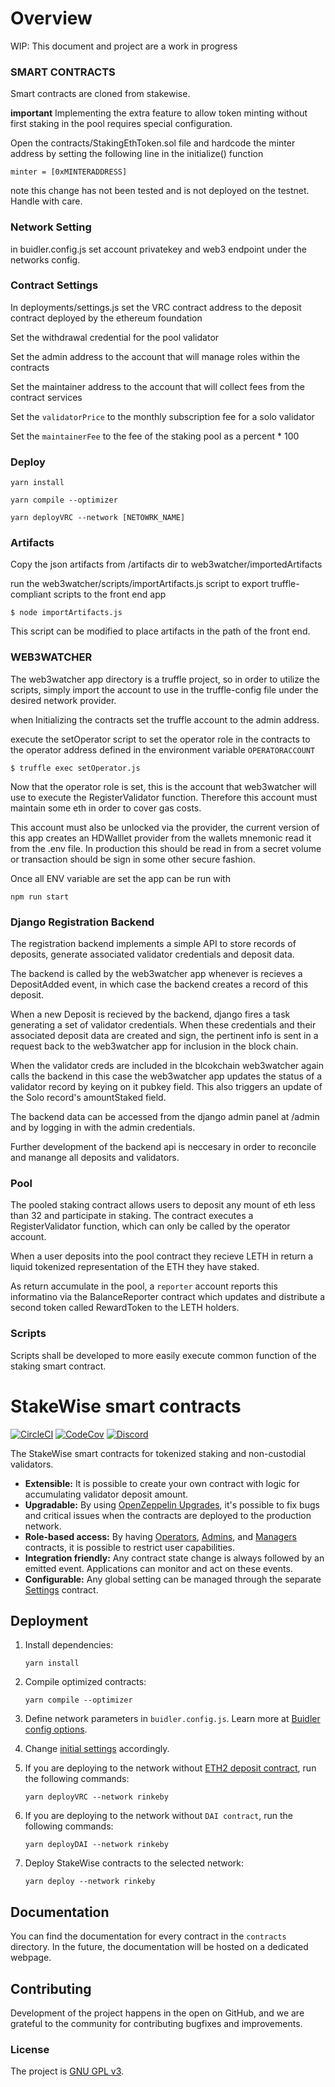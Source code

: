 Overview
================

WIP: This document and project are a work in progress

### SMART CONTRACTS ###

Smart contracts are cloned from stakewise.

**important** Implementing the extra feature to allow token minting without first staking in the pool requires special configuration. 

Open the contracts/StakingEthToken.sol file and hardcode the minter address by setting the following line in the initialize() function

`minter = [0xMINTERADDRESS]`

note this change has not been tested and is not deployed on the testnet. Handle with care. 

### Network Setting ###

in buidler.config.js set account privatekey and web3 endpoint under the networks config.

### Contract Settings ###

In deployments/settings.js set the VRC contract address to the deposit contract deployed by the ethereum foundation

Set the withdrawal credential for the pool validator

Set the admin address to the account that will manage roles within the contracts

Set the maintainer address to the account that will collect fees from the contract services

Set the `validatorPrice` to the monthly subscription fee for a solo validator

Set the `maintainerFee` to the fee of the staking pool as a percent * 100

### Deploy ###

`yarn install`

`yarn compile --optimizer`

`yarn deployVRC --network [NETOWRK_NAME]`

### Artifacts ###

Copy the json artifacts from /artifacts dir to web3watcher/importedArtifacts

run the web3watcher/scripts/importArtifacts.js script to export truffle-compliant scripts to the front end app

`$ node importArtifacts.js`

This script can be modified to place artifacts in the path of the front end.

### WEB3WATCHER ###

The web3watcher app directory is a truffle project, so in order to utilize the scripts, simply import the account to use in the truffle-config file under the desired network provider.

when Initializing the contracts set the truffle account to the admin address.

execute the setOperator script to set the operator role in the contracts to the operator address defined in the environment variable `OPERATORACCOUNT` 

`$ truffle exec setOperator.js` 

Now that the operator role is set, this is the account that web3watcher will use to execute the RegisterValidator function. Therefore this account must maintain some eth in order to cover gas costs. 

This account must also be unlocked via the provider, the current version of this app creates an HDWalllet provider from the wallets mnemonic read it from the .env file. In production this should be read in from a secret volume or transaction should be sign in some other secure fashion. 

Once all ENV variable are set the app can be run with

`npm run start`

### Django Registration Backend ###

The registration backend implements a simple API to store records of deposits, generate associated validator credentials and deposit data.

The backend is called by the web3watcher app whenever is recieves a DepositAdded event, in which case the backend creates a record of this deposit. 

When a new Deposit is recieved by the backend, django fires a task generating a set of validator credentials. When these credentials and their associated deposit data are created and sign, the pertinent info is sent in a request back to the web3watcher app for inclusion in the block chain. 

When the validator creds are included in the blcokchain web3watcher again calls the backend in this case the web3watcher app updates the status of a validator record by keying on it pubkey field. This also triggers an update of the Solo record's amountStaked field. 

The backend data can be accessed from the django admin panel at /admin and by logging in with the admin credentials.

Further development of the backend api is neccesary in order to reconcile and manange all deposits and validators.

### Pool ###

The pooled staking contract allows users to deposit any mount of eth less than 32 and participate in staking. The contract executes a RegisterValidator function, which can only be called by the operator account. 

When a user deposits into the pool contract they recieve LETH in return a liquid tokenized representation of the ETH they have staked. 

As return accumulate in the pool, a `reporter` account reports this informatino via the BalanceReporter contract which updates and distribute a second token called RewardToken to the LETH holders.

### Scripts ###

Scripts shall be developed to more easily execute common function of the staking smart contract. 


# StakeWise smart contracts

[![CircleCI](https://circleci.com/gh/stakewise/contracts.svg?style=svg)](https://circleci.com/gh/stakewise/contracts)
[![CodeCov](https://codecov.io/gh/stakewise/contracts/branch/master/graph/badge.svg)](https://codecov.io/gh/stakewise/contracts)
[![Discord](https://user-images.githubusercontent.com/7288322/34471967-1df7808a-efbb-11e7-9088-ed0b04151291.png)](https://discord.gg/2BSdr2g)

The StakeWise smart contracts for tokenized staking and non-custodial validators.

- **Extensible:** It is possible to create your own contract with logic for accumulating validator deposit amount.
- **Upgradable:** By using [OpenZeppelin Upgrades](https://github.com/OpenZeppelin/openzeppelin-upgrades), it's possible to fix bugs and critical issues when the contracts are deployed to the production network.
- **Role-based access:** By having [Operators](./contracts/access/Operators.sol), [Admins](./contracts/access/Admins.sol), and [Managers](./contracts/access/Managers.sol) contracts, it is possible to restrict user capabilities.
- **Integration friendly:** Any contract state change is always followed by an emitted event. Applications can monitor and act on these events.
- **Configurable:** Any global setting can be managed through the separate [Settings](./contracts/Settings.sol) contract.

## Deployment

1. Install dependencies:

   ```shell script
   yarn install
   ```

2. Compile optimized contracts:

   ```shell script
   yarn compile --optimizer
   ```

3. Define network parameters in `buidler.config.js`. Learn more at [Buidler config options](https://hardhat.org/config/#available-config-options).

4. Change [initial settings](./deployments/settings.js) accordingly.

5. If you are deploying to the network without [ETH2 deposit contract](https://github.com/ethereum/eth2.0-specs/tree/dev/solidity_deposit_contract), run the following commands:

   ```shell script
   yarn deployVRC --network rinkeby
   ```

6. If you are deploying to the network without `DAI contract`, run the following commands:
   ```shell script
   yarn deployDAI --network rinkeby
   ```

7. Deploy StakeWise contracts to the selected network:

   ```shell script
   yarn deploy --network rinkeby
   ```

## Documentation

You can find the documentation for every contract in the `contracts` directory. In the future, the documentation will be hosted on a dedicated webpage.

## Contributing

Development of the project happens in the open on GitHub, and we are grateful to the community for contributing bugfixes and improvements.

### License

The project is [GNU GPL v3](./LICENSE.md).
